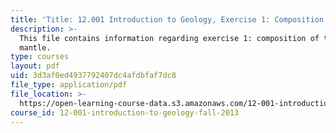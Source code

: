```yaml
---
title: 'Title: 12.001 Introduction to Geology, Exercise 1: Composition of the Mantle'
description: >-
  This file contains information regarding exercise 1: composition of the
  mantle.
type: courses
layout: pdf
uid: 3d3af0ed4937792407dc4afdbfaf7dc8
file_type: application/pdf
file_location: >-
  https://open-learning-course-data.s3.amazonaws.com/12-001-introduction-to-geology-fall-2013/3d3af0ed4937792407dc4afdbfaf7dc8_MIT12_001F13_Ex1_Erth_Mntl.pdf
course_id: 12-001-introduction-to-geology-fall-2013
---
```

